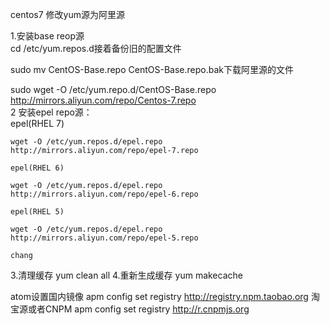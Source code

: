 centos7 修改yum源为阿里源

1.安装base reop源  
   cd /etc/yum.repos.d接着备份旧的配置文件

   sudo mv CentOS-Base.repo CentOS-Base.repo.bak下载阿里源的文件

   sudo wget -O /etc/yum.repo.d/CentOS-Base.repo http://mirrors.aliyun.com/repo/Centos-7.repo  
2 安装epel repo源：  
    epel(RHEL 7)

    wget -O /etc/yum.repos.d/epel.repo http://mirrors.aliyun.com/repo/epel-7.repo  
    
    epel(RHEL 6)  

    wget -O /etc/yum.repos.d/epel.repo http://mirrors.aliyun.com/repo/epel-6.repo    
    
    epel(RHEL 5)

    wget -O /etc/yum.repos.d/epel.repo http://mirrors.aliyun.com/repo/epel-5.repo
    
    chang
3.清理缓存
yum clean all
4.重新生成缓存
yum makecache

atom设置国内镜像
apm config set registry http://registry.npm.taobao.org
淘宝源或者CNPM
apm config set registry http://r.cnpmjs.org
